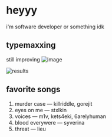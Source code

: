 # heyyy
i'm software developer or something idk

## typemaxxing
still improving
![image](https://github.com/cerealexperiments/cerealexperiments/assets/94980092/1d2b2293-a898-4301-bb21-bcea2810eb06) 

![results](https://github.com/cerealexperiments/cerealexperiments/assets/94980092/da27a565-5822-4178-80b1-06fbc94f4be9)

## favorite songs
1. murder case — killriddle, gorejit
2. eyes on me — stxlkin
3. voices — m1v, kets4eki, 6arelyhuman
4. blood everywere — syverina
5. threat — lieu
